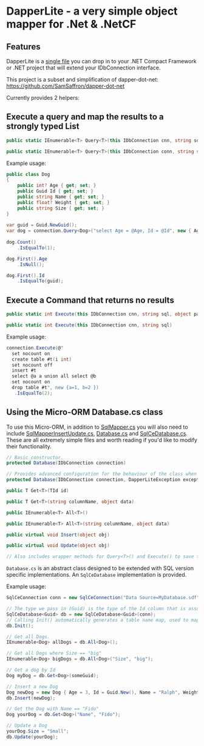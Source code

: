DapperLite - a very simple object mapper for .Net & .NetCF
==========================================================

Features
--------
DapperLite is a [single file](https://github.com/ryankirkman/DapperLite/blob/master/DapperLite.NETCF35/SqlMapper.cs) you can drop in to your .NET Compact Framework or .NET project that will extend your IDbConnection interface.

This project is a subset and simplification of dapper-dot-net: https://github.com/SamSaffron/dapper-dot-net

Currently provides 2 helpers:

Execute a query and map the results to a strongly typed List
------------------------------------------------------------

```csharp
public static IEnumerable<T> Query<T>(this IDbConnection cnn, string sql, object param)

public static IEnumerable<T> Query<T>(this IDbConnection conn, string sql)
```

Example usage:

```csharp
public class Dog
{
    public int? Age { get; set; }
    public Guid Id { get; set; }
    public string Name { get; set; }
    public float? Weight { get; set; }
    public string Size { get; set; }
}            
            
var guid = Guid.NewGuid();
var dog = connection.Query<Dog>("select Age = @Age, Id = @Id", new { Age = (int?)null, Id = guid });
            
dog.Count()
    .IsEqualTo(1);

dog.First().Age
    .IsNull();

dog.First().Id
    .IsEqualTo(guid);
```

Execute a Command that returns no results
-----------------------------------------

```csharp
public static int Execute(this IDbConnection cnn, string sql, object param, IDbTransaction transaction)

public static int Execute(this IDbConnection cnn, string sql)
```

Example usage:

```csharp
connection.Execute(@"
  set nocount on 
  create table #t(i int) 
  set nocount off 
  insert #t 
  select @a a union all select @b 
  set nocount on 
  drop table #t", new {a=1, b=2 })
   .IsEqualTo(2);
```


Using the Micro-ORM Database.cs class
-------------------------------------

To use this Micro-ORM, in addition to [SqlMapper.cs](https://github.com/ryankirkman/DapperLite/blob/master/DapperLite.NETCF35/SqlMapper.cs) you will also need to include [SqlMapperInsertUpdate.cs](https://github.com/ryankirkman/DapperLite/blob/master/DapperLite.NETCF35/SqlMapperInsertUpdate.cs), [Database.cs](https://github.com/ryankirkman/DapperLite/blob/master/DapperLite.NETCF35/Database.cs) and [SqlCeDatabase.cs](https://github.com/ryankirkman/DapperLite/blob/master/DapperLite.NETCF35/SqlCeDatabase.cs). These are all extremely simple files and worth reading if you'd like to modify their functionality.

```csharp
// Basic constructor.
protected Database(IDbConnection connection)

// Provides advanced configuration for the behaviour of the class when Exceptions are encountered.
protected Database(IDbConnection connection, DapperLiteException exceptionHandler, bool throwExceptions)

public T Get<T>(TId id)

public T Get<T>(string columnName, object data)

public IEnumerable<T> All<T>()

public IEnumerable<T> All<T>(string columnName, object data)

public virtual void Insert(object obj)

public virtual void Update(object obj)

// Also includes wrapper methods for Query<T>() and Execute() to save typing.
```

`Database.cs` is an abstract class designed to be extended with SQL version specific implementations. An `SqlCeDatabase` implementation is provided.

Example usage:

```csharp
SqlCeConnection conn = new SqlCeConnection("Data Source=MyDatabase.sdf");

// The type we pass in (Guid) is the type of the Id column that is assumed to be present in every table.
SqlCeDatabase<Guid> db = new SqlCeDatabase<Guid>(conn);
// Calling Init() automatically generates a table name map, used to map type names to table names.
db.Init();

// Get all Dogs.
IEnumerable<Dog> allDogs = db.All<Dog>();

// Get all Dogs where Size == "big"
IEnumerable<Dog> bigDogs = db.All<Dog>("Size", "big");

// Get a dog by Id
Dog myDog = db.Get<Dog>(someGuid);

// Insert a new Dog
Dog newDog = new Dog { Age = 3, Id = Guid.New(), Name = "Ralph", Weight = 12.3, Size = "Small" };
db.Insert(newDog);

// Get the Dog with Name == "Fido"
Dog yourDog = db.Get<Dog>("Name", "Fido");

// Update a Dog
yourDog.Size = "Small";
db.Update(yourDog);
```
